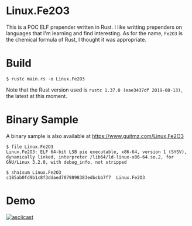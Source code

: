 # Linux.Fe2O3

This is a POC ELF prepender written in Rust. I like writting prependers on languages that I'm learning and find interesting. As for the name, `Fe2O3` is the chemical formula of Rust, I thought it was appropriate.

# Build
```$ cd src
$ rustc main.rs -o Linux.Fe2O3
```

Note that the Rust version used is `rustc 1.37.0 (eae3437df 2019-08-13)`, the latest at this moment.

# Binary Sample
A binary sample is also available at https://www.guitmz.com/Linux.Fe2O3 

```
$ file Linux.Fe2O3
Linux.Fe2O3: ELF 64-bit LSB pie executable, x86-64, version 1 (SYSV), dynamically linked, interpreter /lib64/ld-linux-x86-64.so.2, for GNU/Linux 3.2.0, with debug_info, not stripped

$ sha1sum Linux.Fe2O3
c185ab0fd9b1c8f3ddaed7079898383edbcbb7f7  Linux.Fe2O3
```

# Demo
[![asciicast](https://asciinema.org/a/gMwAoQozAKpX851zXE8DncDSc.png)](https://asciinema.org/a/gMwAoQozAKpX851zXE8DncDSc)
